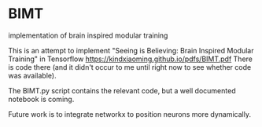 # BIMT
implementation of brain inspired modular training


This is an attempt to implement "Seeing is Believing: Brain Inspired Modular Training" in Tensorflow
https://kindxiaoming.github.io/pdfs/BIMT.pdf
There is code there (and it didn't occur to me until right now to see whether code was available).

The BIMT.py script contains the relevant code, but a well documented notebook is coming.

Future work is to integrate networkx to position neurons more dynamically.
